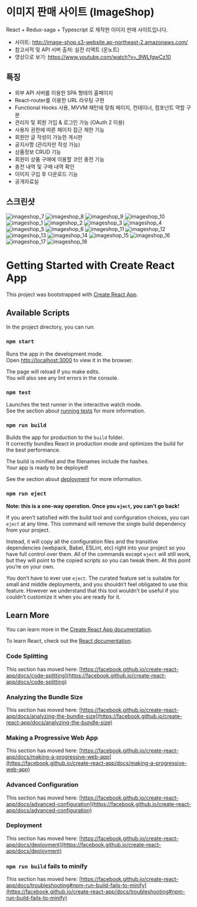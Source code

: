 # 이미지 판매 사이트 (ImageShop)
React + Redux-saga + Typescript 로 제작한 이미지 판매 사이트입니다.

* 사이트: http://image-shop.s3-website.ap-northeast-2.amazonaws.com/
* 참고서적 및 API 서버 출처: 실전 리액트 (온노트)
* 영상으로 보기: https://www.youtube.com/watch?v=_9WLfgwCz10

## 특징

- 외부 API 서버를 이용한 SPA 형태의 홈페이지
- React-router를 이용한 URL 라우팅 구현
- Functional Hooks 사용, MVVM 패턴에 맞춰 페이지, 컨테이너, 컴포넌트 역할 구분
- 관리자 및 회원 가입 & 로그인 가능 (OAuth 2 이용)
- 사용자 권한에 따른 페이지 접근 제한 기능
- 회원만 글 작성이 가능한 게시판
- 공지사항 (관리자만 작성 가능)
- 상품정보 CRUD 기능
- 회원이 상품 구매에 이용할 코인 충전 기능
- 충전 내역 및 구매 내역 확인
- 이미지 구입 후 다운로드 기능
- 공개자료실

## 스크린샷
![imageshop_7](./screenshots/imageshop_7.jpg)
![imageshop_8](./screenshots/imageshop_8.jpg)
![imageshop_9](./screenshots/imageshop_9.jpg)
![imageshop_10](./screenshots/imageshop_10.jpg)
![imageshop_1](./screenshots/imageshop_1.jpg)
![imageshop_2](./screenshots/imageshop_2.jpg)
![imageshop_3](./screenshots/imageshop_3.jpg)
![imageshop_4](./screenshots/imageshop_4.jpg)
![imageshop_5](./screenshots/imageshop_5.jpg)
![imageshop_6](./screenshots/imageshop_6.jpg)
![imageshop_11](./screenshots/imageshop_11.jpg)
![imageshop_12](./screenshots/imageshop_12.jpg)
![imageshop_13](./screenshots/imageshop_13.jpg)
![imageshop_14](./screenshots/imageshop_14.jpg)
![imageshop_15](./screenshots/imageshop_15.jpg)
![imageshop_16](./screenshots/imageshop_16.jpg)
![imageshop_17](./screenshots/imageshop_17.jpg)
![imageshop_18](./screenshots/imageshop_18.jpg)


# Getting Started with Create React App

This project was bootstrapped with [Create React App](https://github.com/facebook/create-react-app).

## Available Scripts

In the project directory, you can run:

### `npm start`

Runs the app in the development mode.\
Open [http://localhost:3000](http://localhost:3000) to view it in the browser.

The page will reload if you make edits.\
You will also see any lint errors in the console.

### `npm test`

Launches the test runner in the interactive watch mode.\
See the section about [running tests](https://facebook.github.io/create-react-app/docs/running-tests) for more information.

### `npm run build`

Builds the app for production to the `build` folder.\
It correctly bundles React in production mode and optimizes the build for the best performance.

The build is minified and the filenames include the hashes.\
Your app is ready to be deployed!

See the section about [deployment](https://facebook.github.io/create-react-app/docs/deployment) for more information.

### `npm run eject`

**Note: this is a one-way operation. Once you `eject`, you can’t go back!**

If you aren’t satisfied with the build tool and configuration choices, you can `eject` at any time. This command will remove the single build dependency from your project.

Instead, it will copy all the configuration files and the transitive dependencies (webpack, Babel, ESLint, etc) right into your project so you have full control over them. All of the commands except `eject` will still work, but they will point to the copied scripts so you can tweak them. At this point you’re on your own.

You don’t have to ever use `eject`. The curated feature set is suitable for small and middle deployments, and you shouldn’t feel obligated to use this feature. However we understand that this tool wouldn’t be useful if you couldn’t customize it when you are ready for it.

## Learn More

You can learn more in the [Create React App documentation](https://facebook.github.io/create-react-app/docs/getting-started).

To learn React, check out the [React documentation](https://reactjs.org/).

### Code Splitting

This section has moved here: [https://facebook.github.io/create-react-app/docs/code-splitting](https://facebook.github.io/create-react-app/docs/code-splitting)

### Analyzing the Bundle Size

This section has moved here: [https://facebook.github.io/create-react-app/docs/analyzing-the-bundle-size](https://facebook.github.io/create-react-app/docs/analyzing-the-bundle-size)

### Making a Progressive Web App

This section has moved here: [https://facebook.github.io/create-react-app/docs/making-a-progressive-web-app](https://facebook.github.io/create-react-app/docs/making-a-progressive-web-app)

### Advanced Configuration

This section has moved here: [https://facebook.github.io/create-react-app/docs/advanced-configuration](https://facebook.github.io/create-react-app/docs/advanced-configuration)

### Deployment

This section has moved here: [https://facebook.github.io/create-react-app/docs/deployment](https://facebook.github.io/create-react-app/docs/deployment)

### `npm run build` fails to minify

This section has moved here: [https://facebook.github.io/create-react-app/docs/troubleshooting#npm-run-build-fails-to-minify](https://facebook.github.io/create-react-app/docs/troubleshooting#npm-run-build-fails-to-minify)
